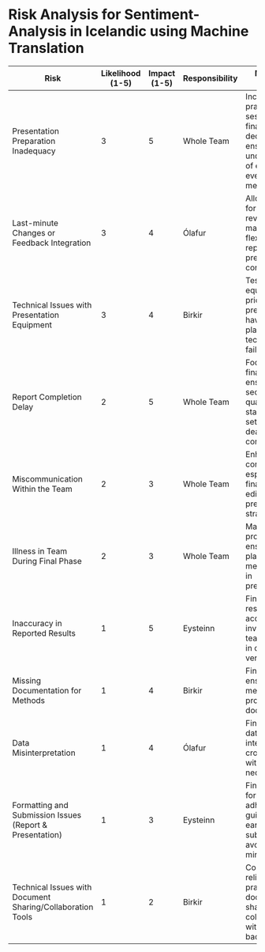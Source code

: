 # Risk Analysis for Sentiment-Analysis in Icelandic using Machine Translation

| Risk                                  | Likelihood (1-5)  | Impact (1-5)  | Responsibility    | Mitigation Strategy |
|---------------------------------------|-------------------|---------------|-------------------|---------------------|
| Presentation Preparation Inadequacy   | 3                 | 5             | Whole Team        | Increase practice sessions, finalize slide deck early, and ensure clear understanding of each part by every team member. |
| Last-minute Changes or Feedback Integration | 3           | 4             | Ólafur            | Allocate time for last-minute revisions, maintain flexibility in report and presentation content. |
| Technical Issues with Presentation Equipment | 3          | 4             | Birkir            | Test all equipment prior to the presentation, have a backup plan for technical failures. |
| Report Completion Delay               | 2                 | 5             | Whole Team        | Focus on the final touches, ensure each section meets quality standards, and set clear deadlines for completion. |
| Miscommunication Within the Team      | 2                 | 3             | Whole Team        | Enhance communication especially for final report edits and presentation strategies. |
| Illness in Team During Final Phase    | 2                 | 3             | Whole Team        | Maintain health protocols, ensure backup plans for team member roles in presentation. |
| Inaccuracy in Reported Results        | 1                 | 5             | Eysteinn          | Final review of results for accuracy, involve another team member in cross-verifying data. |
| Missing Documentation for Methods     | 1                 | 4             | Birkir            | Final checks to ensure all methods are properly documented. |
| Data Misinterpretation                | 1                 | 4             | Ólafur            | Final review of data interpretation, cross-check with advisors if necessary. |
| Formatting and Submission Issues (Report & Presentation) | 1 | 3          | Eysteinn          | Final review of formats, adherence to guidelines, and early submission to avoid last-minute issues. |
| Technical Issues with Document Sharing/Collaboration Tools | 1 | 2        | Birkir            | Continuation of reliable practices for document sharing and collaboration, with regular backups. |
